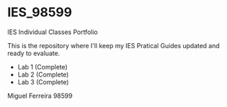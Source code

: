 # IES_98599
IES Individual Classes Portfolio 

This is the repository where I'll keep my IES Pratical Guides updated and ready to evaluate.

* Lab 1 (Complete)
* Lab 2 (Complete)
* Lab 3 (Complete)

Miguel Ferreira 98599
